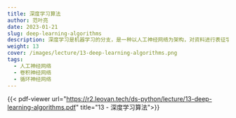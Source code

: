 ```yaml
---
title: 深度学习算法
author: 范叶亮
date: 2023-01-21
slug: deep-learning-algorithms
description: 深度学习是机器学习的分支，是一种以人工神经网络为架构，对资料进行表征学习的算法。
weight: 13
cover: /images/lecture/13-deep-learning-algorithms.png
tags:
  - 人工神经网络
  - 卷积神经网络
  - 循环神经网络
---
```


{{< pdf-viewer url="https://r2.leovan.tech/ds-python/lecture/13-deep-learning-algorithms.pdf" title="13 - 深度学习算法">}}
